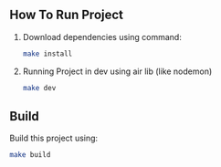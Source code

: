 ## How To Run Project

1. Download dependencies using command:

   ```bash
   make install
   ```

2. Running Project in dev using air lib (like nodemon)

   ```bash
   make dev
   ```

## Build

Build this project using:

```bash
make build
```
